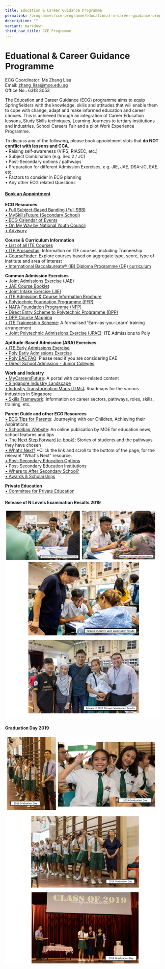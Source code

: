```yaml
---
title: Education & Career Guidance Programme
permalink: /programmes/cce-programme/educational-n-career-guidance-programme/
description: ""
variant: markdown
third_nav_title: CCE Programme
---
```

# **Eduational &amp; Career Guidance Programme**

ECG Coordinator: Ms Zhang Lisa
<br>Email:&nbsp;[zhang_lisa@moe.edu.sg](mailto:zhang_lisa@moe.edu.sg)     
Office No.: 6318 3053

The Education and Career Guidance (ECG) programme aims to equip Springfielders with the knowledge, skills and attitudes that will enable them to cope with change, adapt and make informed education and career choices. This is achieved through an integration of Career Education lessons, Study Skills techniques, Learning Journeys to tertiary institutions and industries, School Careers Fair and a pilot Work Experience Programme.
  

To discuss any of the following, please book appointment slots that <b>do NOT conflict with lessons and CCA.</b>
<br>•	Raising self-awareness (VIPS, RIASEC, etc.)
<br>•	Subject Combination (e.g. Sec 2 / JC)
<br>•	Post-Secondary options / pathways
<br>•	Preparation for different Admission Exercises, e.g. JIE, JAE, DSA-JC, EAE, etc.
<br>•	Factors to consider in ECG planning
<br>•	Any other ECG related Questions

#### [Book an Appointment ](https://go.gov.sg/ecgspf-appt)


 <b>ECG Resources</b>
<br>[• Full Subject-Based Banding (Full SBB)](https://go.gov.sg/moe-fsbb)
<br>[• MySkillsFuture (Secondary School)](https://go.gov.sg/mysfsec)
<br>[• ECG Calendar of Events](https://www.myskillsfuture.gov.sg/content/student/en/secondary/education-guide/events.html)
<br>[• On My Way by National Youth Council](https://www.nyc.gov.sg/omw/)
<br>[•	Advisory](https://advisory.sg/)

<b>Course &amp; Curriculum Information</b>
<br>[• List of all ITE Courses](https://www.ite.edu.sg/courses/full-time-courses)
<br>[• ITE Prospectus](https://www.ite.edu.sg/admissions/prospectus): Information on ITE courses, including Traineeship
<br>[• CourseFinder](https://go.gov.sg/coursefinder): Explore courses based on aggregate type, score, type of institute and area of interest
<br>[•	International Baccalaureate® (IB) Diploma Programme (DP) curriculum](https://www.ibo.org/programmes/diploma-programme/curriculum/)

	
<b>Common Admission Exercises</b>
<br>[• Joint Admissions Exercise (JAE)](https://www.moe.gov.sg/post-secondary/admissions/jae)
<br> [• JAE Course Booklet](https://go.gov.sg/jae-courses)
<br>[• Joint Intake Exercise (JIE)](https://www.moe.gov.sg/post-secondary/admissions/jie)
<br>[• ITE Admission &amp; Course Information Brochure ](https://go.gov.sg/jie-booklet)
<br>[• Polytechnic Foundation Programme (PFP)](https://go.gov.sg/pfp)
<br>[•	NAFA Foundation Programme (NFP)](https://go.gov.sg/applynafafp)
<br>[•	Direct Entry Scheme to Polytechnic Programme (DPP)](https://go.gov.sg/higher-nitec-dpp)
<br>[• DPP Course Mapping](https://for.edu.sg/dpp-poly-mapping)
<br>[• ITE Traineeship Scheme](https://www.ite.edu.sg/courses/traineeship-courses): A formalised 'Earn-as-you-Learn' training arrangement
<br>[•	Joint Polytechnic Admissions Exercise (JPAE)](https://jpae.polytechnic.edu.sg/): ITE Admissions to Poly


<b>Aptitude-Based Admission (ABA) Exercises</b>
<br>[•	ITE Early Admissions Exercise](https://go.gov.sg/applyeae)
<br>[•	Poly Early Admissions Exercise](https://go.gov.sg/polyeae)
<br>[•	Poly EAE FAQ](https://eae.polytechnic.edu.sg/eaeStudIns/menu.jsp?type=FAQs): Please read if you are considering EAE
<br>[•	Direct School Admission - Junior Colleges](https://go.gov.sg/applyjcdsa)



<b>Work and Industry</b>
<br>[• MyCareersFuture](https://go.gov.sg/careersfuture): A portal with career-related content
<br>[•	Singapore Industry Landscape](https://go.gov.sg/industrylandscape-sec)
<br>[•	Industry Transformation Maps (ITMs)](https://www.mti.gov.sg/ITMs/Overview): Roadmaps for the various industries in Singapore
<br>[•	Skills Framework](https://www.skillsfuture.gov.sg/skills-framework): Information on career sectors, pathways, roles, skills, training, etc.


<b>Parent Guide and other ECG Resources</b>
<br>[•	ECG Tips for Parents](http://go.gov.sg/tips-for-parents): Journeying with our Children, Achieving their Aspirations
<br>[•	Schoolbag Website](https://go.gov.sg/schoolbag): An online publication by MOE for education news, school features and tips
<br>[•	The Next Step Forward (e-book)](https://go.gov.sg/next-step-forward): Stories of students and the pathways they have chosen
<br>[•	What’s Next?](https://go.gov.sg/whats-next) *Click the link and scroll to the bottom of the page, for the relevant "What's Next" resource.
<br>[•	Post-Secondary Education Options](https://go.gov.sg/postsecondary)
<br>[•	Post-Secondary Education Institutions](https://go.gov.sg/overview-pseis)
<br>[•	Where to After Secondary School?](https://youtu.be/ndDVlzT-z0g)
<br>[•	Awards &amp; Scholarships](https://go.gov.sg/admissions-scholarships)

<b>Private Education</b>
<br>[•	Committee for Private Education](https://go.gov.sg/pei)


	

#### Release of N Levels Examination Results 2019
![](/images/ecg1.png)

#### Graduation Day 2019
![](/images/ecg2.png)
